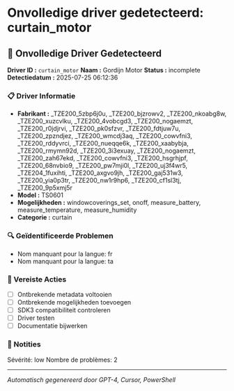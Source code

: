 # Onvolledige driver gedetecteerd: curtain_motor

## 🚨 Onvolledige Driver Gedetecteerd

**Driver ID :** `curtain_motor`
**Naam :** Gordijn Motor
**Status :** incomplete
**Detectiedatum :** 2025-07-25 06:12:36

### 📋 Driver Informatie
- **Fabrikant :** _TZE200_5zbp6j0u, _TZE200_bjzrowv2, _TZE200_nkoabg8w, _TZE200_xuzcvlku, _TZE200_4vobcgd3, _TZE200_nogaemzt, _TZE200_r0jdjrvi, _TZE200_pk0sfzvr, _TZE200_fdtjuw7u, _TZE200_zpzndjez, _TZE200_wmcdj3aq, _TZE200_cowvfni3, _TZE200_rddyvrci, _TZE200_nueqqe6k, _TZE200_xaabybja, _TZE200_rmymn92d, _TZE200_3i3exuay, _TZE200_nogaemzt, _TZE200_zah67ekd, _TZE200_cowvfni3, _TZE200_hsgrhjpf, _TZE200_68nvbio9, _TZE200_pw7mji0l, _TZE200_uj3f4wr5, _TZE204_1fuxihti, _TZE200_axgvo9jh, _TZE200_gaj531w3, _TZE200_yia0p3tr, _TZE200_nw1r9hp6, _TZE200_cf1sl3tj, _TZE200_9p5xmj5r
- **Model :** TS0601
- **Mogelijkheden :** windowcoverings_set, onoff, measure_battery, measure_temperature, measure_humidity
- **Categorie :** curtain

### 🔍 Geïdentificeerde Problemen
- Nom manquant pour la langue: fr
- Nom manquant pour la langue: ta

### 🎯 Vereiste Acties
- [ ] Ontbrekende metadata voltooien
- [ ] Ontbrekende mogelijkheden toevoegen
- [ ] SDK3 compatibiliteit controleren
- [ ] Driver testen
- [ ] Documentatie bijwerken

### 📝 Notities
Sévérité: low
Nombre de problèmes: 2

---
*Automatisch gegenereerd door GPT-4, Cursor, PowerShell*

